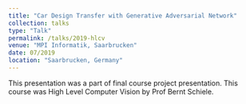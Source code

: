 ```yaml
---
title: "Car Design Transfer with Generative Adversarial Network"
collection: talks
type: "Talk"
permalink: /talks/2019-hlcv
venue: "MPI Informatik, Saarbrucken"
date: 07/2019
location: "Saarbrucken, Germany"
---
```


This presentation was a part of final course project presentation. This course was High Level Computer Vision by Prof Bernt Schiele.
